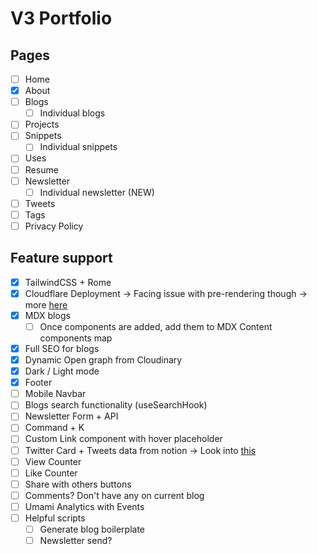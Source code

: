 # V3 Portfolio

## Pages

- [ ] Home
- [x] About
- [ ] Blogs
  - [ ] Individual blogs
- [ ] Projects
- [ ] Snippets
  - [ ] Individual snippets
- [ ] Uses
- [ ] Resume
- [ ] Newsletter
  - [ ] Individual newsletter (NEW)
- [ ] Tweets
- [ ] Tags
- [ ] Privacy Policy

## Feature support

- [x] TailwindCSS + Rome
- [x] Cloudflare Deployment -> Facing issue with pre-rendering though -> more [here](https://github.com/withastro/astro/issues/7140)
- [x] MDX blogs
  - [ ] Once components are added, add them to MDX Content components map
- [x] Full SEO for blogs
- [x] Dynamic Open graph from Cloudinary
- [x] Dark / Light mode
- [x] Footer
- [ ] Mobile Navbar
- [ ] Blogs search functionality (useSearchHook)
- [ ] Newsletter Form + API
- [ ] Command + K
- [ ] Custom Link component with hover placeholder
- [ ] Twitter Card + Tweets data from notion -> Look into [this](https://github.com/astro-community/astro-embed/tree/main/packages/astro-embed-twitter#readme)
- [ ] View Counter
- [ ] Like Counter
- [ ] Share with others buttons
- [ ] Comments? Don't have any on current blog
- [ ] Umami Analytics with Events
- [ ] Helpful scripts
  - [ ] Generate blog boilerplate
  - [ ] Newsletter send?